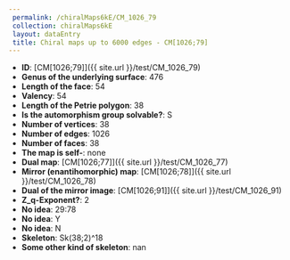 ```yaml
--- 
 permalink: /chiralMaps6kE/CM_1026_79 
 collection: chiralMaps6kE
 layout: dataEntry
 title: Chiral maps up to 6000 edges - CM[1026;79]
---
```


- **ID**: [CM[1026;79]]({{ site.url }}/test/CM_1026_79)
- **Genus of the underlying surface**: 476
- **Length of the face**: 54
- **Valency**: 54
- **Length of the Petrie polygon**: 38
- **Is the automorphism group solvable?**: S
- **Number of vertices**: 38
- **Number of edges**: 1026
- **Number of faces**: 38
- **The map is self-**: none
- **Dual map**: [CM[1026;77]]({{ site.url }}/test/CM_1026_77)
- **Mirror (enantihomorphic) map**: [CM[1026;78]]({{ site.url }}/test/CM_1026_78)
- **Dual of the mirror image**: [CM[1026;91]]({{ site.url }}/test/CM_1026_91)
- **Z_q-Exponent?**: 2
- **No idea**:  29:78
- **No idea**: Y
- **No idea**: N
- **Skeleton**: Sk(38;2)^18
- **Some other kind of skeleton**: nan

